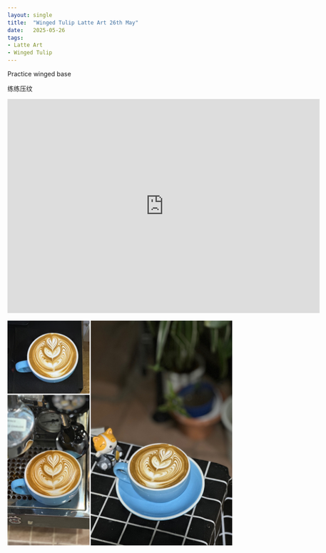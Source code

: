 ```yaml
---
layout: single
title:  "Winged Tulip Latte Art 26th May"
date:   2025-05-26
tags:
- Latte Art
- Winged Tulip
---
```



Practice winged base

练练压纹



<div class="embed-container">
  <iframe
      src="https://www.youtube.com/embed/KGrgQNmC7aE"
      width="700"
      height="480"
      frameborder="0"
      allowfullscreen="true">
  </iframe>
</div>


![](/assets/img/2025/05/26/E92DA0D2-4AB0-40C0-B5C7-74C1E9F828A2.JPG)

